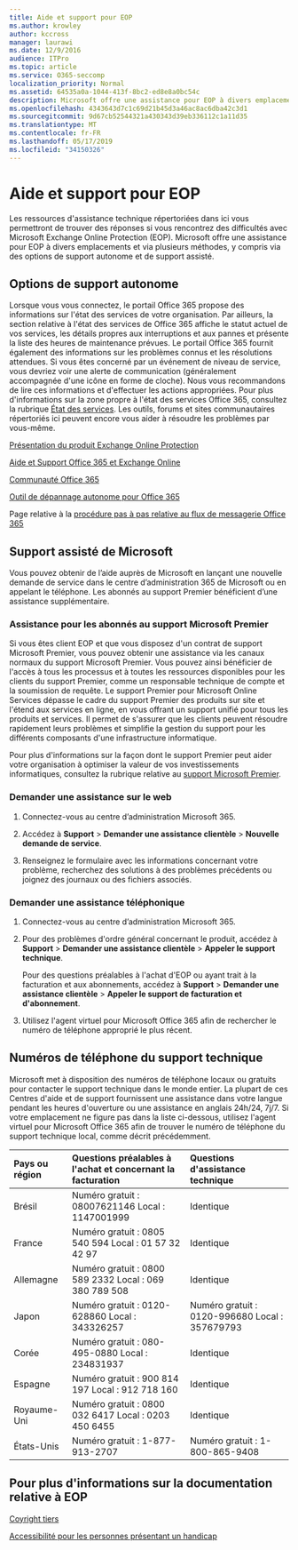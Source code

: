 ```yaml
---
title: Aide et support pour EOP
ms.author: krowley
author: kccross
manager: laurawi
ms.date: 12/9/2016
audience: ITPro
ms.topic: article
ms.service: O365-seccomp
localization_priority: Normal
ms.assetid: 64535a0a-1044-413f-8bc2-ed8e8a0bc54c
description: Microsoft offre une assistance pour EOP à divers emplacements et via plusieurs méthodes, y compris via des options de support autonome et de support assisté.
ms.openlocfilehash: 4343643d7c1c69d21b45d3a46ac8ac6dba42c3d1
ms.sourcegitcommit: 9d67cb52544321a430343d39eb336112c1a11d35
ms.translationtype: MT
ms.contentlocale: fr-FR
ms.lasthandoff: 05/17/2019
ms.locfileid: "34150326"
---
```

# <a name="help-and-support-for-eop"></a>Aide et support pour EOP

Les ressources d'assistance technique répertoriées dans ici vous permettront de trouver des réponses si vous rencontrez des difficultés avec Microsoft Exchange Online Protection (EOP). Microsoft offre une assistance pour EOP à divers emplacements et via plusieurs méthodes, y compris via des options de support autonome et de support assisté. 
  
## <a name="self-support-options"></a>Options de support autonome

Lorsque vous vous connectez, le portail Office 365 propose des informations sur l'état des services de votre organisation. Par ailleurs, la section relative à l'état des services de Office 365 affiche le statut actuel de vos services, les détails propres aux interruptions et aux pannes et présente la liste des heures de maintenance prévues. Le portail Office 365 fournit également des informations sur les problèmes connus et les résolutions attendues. Si vous êtes concerné par un événement de niveau de service, vous devriez voir une alerte de communication (généralement accompagnée d'une icône en forme de cloche). Nous vous recommandons de lire ces informations et d'effectuer les actions appropriées. Pour plus d'informations sur la zone propre à l'état des services Office 365, consultez la rubrique [État des services](https://go.microsoft.com/fwlink/?LinkId=394289). Les outils, forums et sites communautaires répertoriés ici peuvent encore vous aider à résoudre les problèmes par vous-même.
  
[Présentation du produit Exchange Online Protection](https://go.microsoft.com/fwlink/p/?LinkId=279912)
  
[Aide et Support Office 365 et Exchange Online](https://go.microsoft.com/fwlink/?LinkId=299655)
  
[Communauté Office 365](https://go.microsoft.com/fwlink/?LinkId=299656)
  
[Outil de dépannage autonome pour Office 365](https://go.microsoft.com/fwlink/?LinkId=299657)
  
Page relative à la [procédure pas à pas relative au flux de messagerie Office 365](https://go.microsoft.com/fwlink/?LinkId=323470)
  
## <a name="assisted-support-from-microsoft"></a>Support assisté de Microsoft

Vous pouvez obtenir de l’aide auprès de Microsoft en lançant une nouvelle demande de service dans le centre d’administration 365 de Microsoft ou en appelant le téléphone. Les abonnés au support Premier bénéficient d’une assistance supplémentaire.
  
### <a name="support-for-microsoft-premier-support-subscribers"></a>Assistance pour les abonnés au support Microsoft Premier

Si vous êtes client EOP et que vous disposez d'un contrat de support Microsoft Premier, vous pouvez obtenir une assistance via les canaux normaux du support Microsoft Premier. Vous pouvez ainsi bénéficier de l'accès à tous les processus et à toutes les ressources disponibles pour les clients du support Premier, comme un responsable technique de compte et la soumission de requête. Le support Premier pour Microsoft Online Services dépasse le cadre du support Premier des produits sur site et l'étend aux services en ligne, en vous offrant un support unifié pour tous les produits et services. Il permet de s'assurer que les clients peuvent résoudre rapidement leurs problèmes et simplifie la gestion du support pour les différents composants d'une infrastructure informatique.
  
Pour plus d'informations sur la façon dont le support Premier peut aider votre organisation à optimiser la valeur de vos investissements informatiques, consultez la rubrique relative au [support Microsoft Premier](https://go.microsoft.com/fwlink/?LinkId=317437).
  
### <a name="ask-for-help-on-the-web"></a>Demander une assistance sur le web

1. Connectez-vous au centre d’administration Microsoft 365.
    
2. Accédez à **Support** \> **Demander une assistance clientèle** \> **Nouvelle demande de service**.
    
3. Renseignez le formulaire avec les informations concernant votre problème, recherchez des solutions à des problèmes précédents ou joignez des journaux ou des fichiers associés.
    
### <a name="ask-for-help-on-the-telephone"></a>Demander une assistance téléphonique

1. Connectez-vous au centre d’administration Microsoft 365.
    
2. Pour des problèmes d'ordre général concernant le produit, accédez à **Support** \> **Demander une assistance clientèle** \> **Appeler le support technique**.
    
    Pour des questions préalables à l'achat d'EOP ou ayant trait à la facturation et aux abonnements, accédez à **Support** \> **Demander une assistance clientèle** \> **Appeler le support de facturation et d'abonnement**.
    
3. Utilisez l'agent virtuel pour Microsoft Office 365 afin de rechercher le numéro de téléphone approprié le plus récent.
    
## <a name="support-telephone-numbers"></a>Numéros de téléphone du support technique

Microsoft met à disposition des numéros de téléphone locaux ou gratuits pour contacter le support technique dans le monde entier. La plupart de ces Centres d'aide et de support fournissent une assistance dans votre langue pendant les heures d'ouverture ou une assistance en anglais 24h/24, 7j/7. Si votre emplacement ne figure pas dans la liste ci-dessous, utilisez l'agent virtuel pour Microsoft Office 365 afin de trouver le numéro de téléphone du support technique local, comme décrit précédemment.
  
|**Pays ou région**|**Questions préalables à l'achat et concernant la facturation**|**Questions d'assistance technique**|
|:-----|:-----|:-----|
|Brésil  <br/> |Numéro gratuit : 08007621146          Local : 1147001999  <br/> |Identique  <br/> |
|France  <br/> |Numéro gratuit : 0805 540 594           Local : 01 57 32 42 97  <br/> |Identique  <br/> |
|Allemagne  <br/> |Numéro gratuit : 0800 589 2332           Local : 069 380 789 508  <br/> |Identique  <br/> |
|Japon  <br/> |Numéro gratuit : 0120-628860          Local : 343326257  <br/> |Numéro gratuit : 0120-996680          Local : 357679793  <br/> |
|Corée  <br/> |Numéro gratuit : 080-495-0880          Local : 234831937  <br/> |Identique  <br/> |
|Espagne  <br/> |Numéro gratuit : 900 814 197          Local : 912 718 160  <br/> |Identique  <br/> |
|Royaume-Uni  <br/> |Numéro gratuit : 0800 032 6417          Local : 0203 450 6455  <br/> |Identique  <br/> |
|États-Unis  <br/> |Numéro gratuit : 1-877-913-2707  <br/> |Numéro gratuit : 1-800-865-9408  <br/> |
   
## <a name="for-more-information-about-eop-documentation"></a>Pour plus d'informations sur la documentation relative à EOP

[Coyright tiers](third-party-copyright-notices.md)
  
[Accessibilité pour les personnes présentant un handicap](accessibility-for-people-with-disabilities.md)
  

